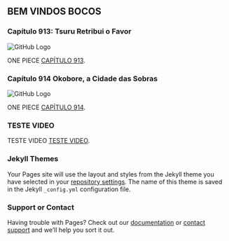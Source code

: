 ## BEM VINDOS BOCOS

### Capítulo 913: Tsuru Retribui o Favor

![GitHub Logo](/Rock_Animes/01_x.jpg)


ONE PIECE [CAPÍTULO 913](/Rock_Animes/onePiece/Capitulo913.html).


### Capítulo 914 Okobore, a Cidade das Sobras


![GitHub Logo](/Rock_Animes/onePiece/Capitlo914/01_x.jpg)


ONE PIECE [CAPÍTULO 914](/Rock_Animes/onePiece/Capitulo914.html).






### TESTE VIDEO
TESTE VIDEO [TESTE VIDEO](/Rock_Animes/video.html).

### Jekyll Themes

Your Pages site will use the layout and styles from the Jekyll theme you have selected in your [repository settings](https://github.com/NiltonRock/Rock_Animes/settings). The name of this theme is saved in the Jekyll `_config.yml` configuration file.


### Support or Contact

Having trouble with Pages? Check out our [documentation](https://help.github.com/categories/github-pages-basics/) or [contact support](https://github.com/contact) and we’ll help you sort it out.
